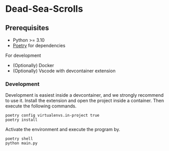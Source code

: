 # Dead-Sea-Scrolls


## Prerequisites

- Python >= 3.10
- [Poetry](https://python-poetry.org/) for dependencies

For development
- (Optionally) Docker 
- (Optionally) Vscode with devcontainer extension


### Development

Development is easiest inside a devcontainer, and we strongly recommend to use it. Install the extension and open the project inside a container. Then execute the following commands.

    poetry config virtualenvs.in-project true
    poetry install


Activate the environment and execute the program by.


    poetry shell
    python main.py
